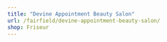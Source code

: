 ```yaml
---
title: "Devine Appointment Beauty Salon"
url: /fairfield/devine-appointment-beauty-salon/
shop: Friseur
---
```

